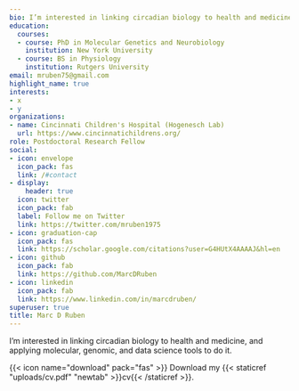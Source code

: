 ```yaml
---
bio: I’m interested in linking circadian biology to health and medicine, and applying molecular, genomic, and data science tools to do it.
education:
  courses:
  - course: PhD in Molecular Genetics and Neurobiology
    institution: New York University
  - course: BS in Physiology
    institution: Rutgers University
email: mruben75@gmail.com
highlight_name: true
interests:
- x
- y
organizations:
- name: Cincinnati Children's Hospital (Hogenesch Lab)
  url: https://www.cincinnatichildrens.org/
role: Postdoctoral Research Fellow
social:
- icon: envelope
  icon_pack: fas
  link: /#contact
- display:
    header: true
  icon: twitter
  icon_pack: fab
  label: Follow me on Twitter
  link: https://twitter.com/mruben1975
- icon: graduation-cap
  icon_pack: fas
  link: https://scholar.google.com/citations?user=G4HUtX4AAAAJ&hl=en
- icon: github
  icon_pack: fab
  link: https://github.com/MarcDRuben
- icon: linkedin
  icon_pack: fab
  link: https://www.linkedin.com/in/marcdruben/
superuser: true
title: Marc D Ruben
---
```


I’m interested in linking circadian biology to health and medicine, and applying molecular, genomic, and data science tools to do it.


{{< icon name="download" pack="fas" >}} Download my {{< staticref "uploads/cv.pdf" "newtab" >}}cv{{< /staticref >}}.
